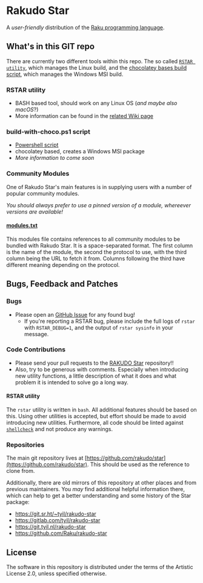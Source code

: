 # Rakudo Star

A *user-friendly* distribution of the [Raku programming language](https://raku.org/).

## What's in this GIT repo

There are currently two different tools within this repo. The so called [`RSTAR utility`](https://github.com/rakudo/star/blob/master/bin/rstar),
which manages the Linux build, and the [chocolatey bases build script](https://github.com/rakudo/star/blob/master/tools/build/binary-release/Windows/build-with-choco.ps1), which manages the Windows MSI build.

### RSTAR utility

* BASH based tool, should work on any Linux OS (_and maybe also macOS_?)
* More information can be found in the [related Wiki page](https://github.com/rakudo/star/wiki/Rakudo-Star---Linux-package)

### build-with-choco.ps1 script
* [Powershell script](https://github.com/rakudo/star/blob/master/tools/build/binary-release/Windows/build-with-choco.ps1)
* chocolatey based, creates a Windows MSI package
* *More information to come soon*

### Community Modules

One of Rakudo Star's main features is in supplying users with a number of
popular community modules.

*You should always prefer to use a pinned version of a module, whereever versions are available!*

#### [modules.txt](https://github.com/rakudo/star/blob/master/etc/modules.txt)

This modules file contains references to all community modules to be bundled with Rakudo Star.
It is a space-separated format. The first column is the name of
the module, the second the protocol to use, with the third column being the
URL to fetch it from. Columns following the third have different meaning
depending on the protocol.

## Bugs, Feedback and Patches

### Bugs

* Please open an [GitHub Issue](https://github.com/rakudo/star/issues) for any found bug!
  * If you're reporting a RSTAR bug, please include the full logs of `rstar` with
    `RSTAR_DEBUG=1`, and the output of `rstar sysinfo` in your message.

### Code Contributions

* Please send your pull requests to the [RAKUDO Star](https://github.com/rakudo/star) repository!!
* Also, try to be generous with comments. Especially when introducing new utility
  functions, a little description of what it does and what problem it is intended
  to solve go a long way.
  
#### RSTAR utility
The `rstar` utility is written in `bash`. All additional features should be
based on this. Using other utilities is accepted, but effort should be made to
avoid introducing new utilities. Furthermore, all code should be linted against
[`shellcheck`](https://www.shellcheck.net/) and not produce any warnings.


### Repositories

The main git repository lives at [https://github.com/rakudo/star](https://github.com/rakudo/star). This should
be used as the reference to clone from.

Additionally, there are old mirrors of this repository at other places and from previous maintainers. You _may_ find additional helpful information there, which can help to get a better understanding and some history of the Star package:

- https://git.sr.ht/~tyil/rakudo-star
- https://gitlab.com/tyil/rakudo-star
- https://git.tyil.nl/rakudo-star
- https://github.com/Raku/rakudo-star

## License

The software in this repository is distributed under the terms of the Artistic
License 2.0, unless specified otherwise.
